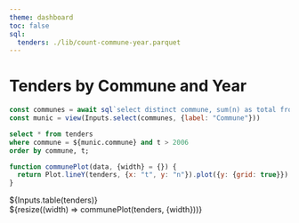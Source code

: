 ```yaml
---
theme: dashboard
toc: false
sql:
  tenders: ./lib/count-commune-year.parquet
---
```


# Tenders by Commune and Year

```js
const communes = await sql`select distinct commune, sum(n) as total from tenders group by commune order by total desc`;
const munic = view(Inputs.select(communes, {label: "Commune"}))
```

```sql id=tenders
select * from tenders
where commune = ${munic.commune} and t > 2006
order by commune, t;
```

```js
function communePlot(data, {width} = {}) {
  return Plot.lineY(tenders, {x: "t", y: "n"}).plot({y: {grid: true}});
}
```


<div class="grid grid-cols-2">
  <div class="card">${Inputs.table(tenders)}</div>
  <div class="card">${resize((width) => communePlot(tenders, {width}))}</div>
</div>
